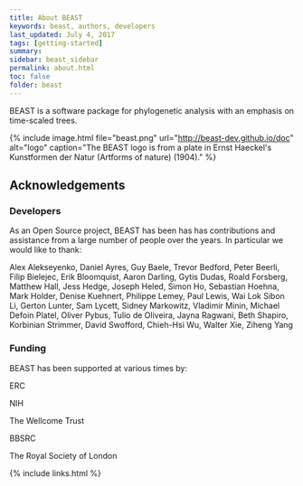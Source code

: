 ```yaml
---
title: About BEAST
keywords: beast, authors, developers
last_updated: July 4, 2017
tags: [getting-started]
summary:
sidebar: beast_sidebar
permalink: about.html
toc: false
folder: beast
---
```


BEAST is a software package for phylogenetic analysis with an emphasis on time-scaled trees.

{% include image.html file="beast.png" url="http://beast-dev.github.io/doc" alt="logo" caption="The BEAST logo is from a plate in Ernst Haeckel's Kunstformen der Natur (Artforms of nature) (1904)." %}

## Acknowledgements

### Developers

As an Open Source project, BEAST has been has has contributions and assistance from a large number of people over the years. In particular we would like to thank:

Alex Alekseyenko, Daniel Ayres, Guy Baele, Trevor Bedford, Peter Beerli, Filip Bielejec, Erik Bloomquist, Aaron Darling, Gytis Dudas, Roald Forsberg, Matthew Hall, Jess Hedge, Joseph Heled, Simon Ho, Sebastian Hoehna, Mark Holder, Denise Kuehnert, Philippe Lemey, Paul Lewis, Wai Lok Sibon Li, Gerton Lunter, Sam Lycett, Sidney Markowitz, Vladimir Minin, Michael Defoin Platel, Oliver Pybus, Tulio de Oliveira, Jayna Ragwani, Beth Shapiro, Korbinian Strimmer, David Swofford, Chieh-Hsi Wu, Walter Xie, Ziheng Yang

### Funding

BEAST has been supported at various times by:

ERC

NIH

The Wellcome Trust

BBSRC

The Royal Society of London

{% include links.html %}
